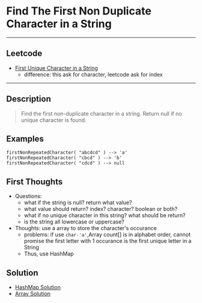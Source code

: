 # Find The First Non Duplicate Character in a String
---
## Leetcode
* [First Unique Character in a String]()
  - difference: this ask for character, leetcode ask for index

---
## Description
> Find the first non-duplicate character in a string. Return null if no unique character is found.

## Examples
```
firstNonRepeatedCharacter( "abcdcd" ) --> 'a'
firstNonRepeatedCharacter( "cbcd" ) --> 'b'
firstNonRepeatedCharacter( "cdcd" ) --> null
```

## First Thoughts
* Questions:
  - what if the string is null? return what value?
  - what value should return? index? character? boolean or both?
  - what if no unique character in this string? what should be return?
  - is the string all lowercase or uppercase?
* Thoughts: use a array to store the character's occurance
  - problems: if use `char-'a'`,Array count[] is in alphabet order, cannot promise the first letter with 1 occurance is the first unique letter in a String
  - Thus, use HashMap

## Solution
* [HashMap Solution]()
* [Array Solution]()
